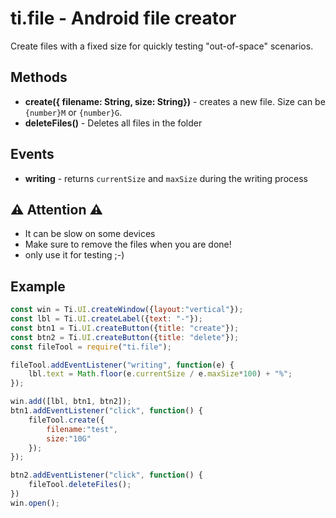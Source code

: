 # ti.file - Android file creator
Create files with a fixed size for quickly testing "out-of-space" scenarios.

## Methods
* **create({ filename: String, size: String})** - creates a new file. Size can be `{number}M` or `{number}G`.
* **deleteFiles()** - Deletes all files in the folder

## Events
* **writing** - returns `currentSize` and `maxSize` during the writing process

## ⚠ Attention ⚠
* It can be slow on some devices
* Make sure to remove the files when you are done!
* only use it for testing ;-)

## Example
```js
const win = Ti.UI.createWindow({layout:"vertical"});
const lbl = Ti.UI.createLabel({text: "-"});
const btn1 = Ti.UI.createButton({title: "create"});
const btn2 = Ti.UI.createButton({title: "delete"});
const fileTool = require("ti.file");

fileTool.addEventListener("writing", function(e) {
    lbl.text = Math.floor(e.currentSize / e.maxSize*100) + "%";
});

win.add([lbl, btn1, btn2]);
btn1.addEventListener("click", function() {
    fileTool.create({
        filename:"test",
        size:"10G"
    });
});

btn2.addEventListener("click", function() {
    fileTool.deleteFiles();
})
win.open();
```
